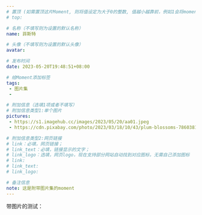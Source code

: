 ```yaml
---
# 置顶 (如需置顶这片Moment, 则将值设定为大于0的整数, 值越小越靠前，例如1会将moment放在最顶端)
# top: 

# 名称（不填写则为设置的默认名称）
name: 菲斯特

# 头像（不填写则为设置的默认头像）
avatar:

# 发布时间
date: 2023-05-20T19:48:51+08:00

# 给Moment添加标签
tags:
 - 图片集
 -

# 附加信息（选填1项或者不填写）
# 附加信息类型1:单个图片
pictures:
 - https://s1.imagehub.cc/images/2023/05/20/aa01.jpeg
 - https://cdn.pixabay.com/photo/2023/03/18/10/43/plum-blossoms-7860381_1280.jpg

# 附加信息类型2:网页链接
# link：必填，网页链接；
# link_text：必填，链接显示的文字；
# link_logo：选填，网页logo，现在支持部分网站自动找到对应图标，无需自己添加图标
# link:
# link_text:
# link_logo:

# 备注信息
note: 这是附带图片集的moment
---
```


<!-- 下面开始写正文 -->
带图片的测试：
